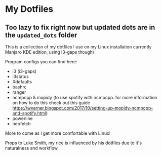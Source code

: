 # My Dotfiles
## Too lazy to fix right now but updated dots are in the `updated_dots` folder
This is a collection of my dotfiles I use on my Linux installation currently Manjaro KDE edition, using i3-gaps though)

Program configs you can find here:
* i3 (i3-gaps)
* i3status
* Xdefaults
* bashrc
* ranger
* ncmpcpp & mopidy (to use spotify with ncmpcpp. for more information on how to do this check out this guide https://wvarner.blogspot.com/2017/10/setting-up-mopidy-ncmpcpp-and-spotify.html)
* powerline
* neofetch

More to come as I get more comfortable with Linux!

Props to Luke Smith, my rice is influenced by his dotfiles due to it's naturalness and workflow.
